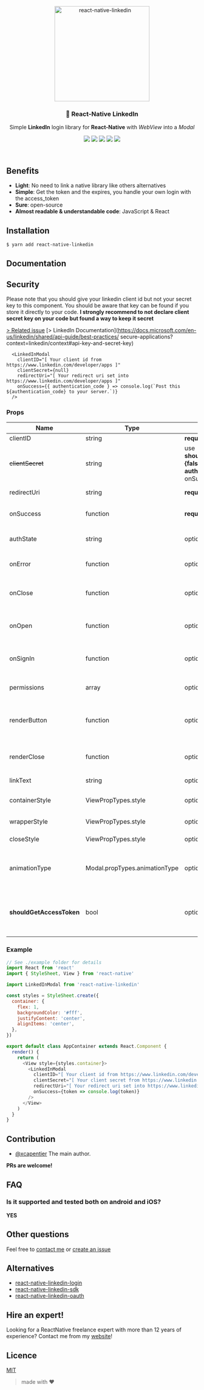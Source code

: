 <p align="center">
    <img alt="react-native-linkedin" src="https://thumbs.gfycat.com/IlliterateSecondDassie-size_restricted.gif" width=250>
</p>

<h3 align="center">
  🔗 React-Native LinkedIn
</h3>
<p align="center">
Simple <strong>LinkedIn</strong> login library for <strong>React-Native</strong> with <i>WebView</i> into a <i>Modal</i>
</p>
<p align="center">
  <a href="#hire-an-expert"><img src="https://img.shields.io/badge/%F0%9F%92%AA-hire%20an%20expert-brightgreen"/></a>
  <a href="https://reactnative.gallery/xcarpentier/linkedin-connect"><img src="https://img.shields.io/badge/reactnative.gallery-%F0%9F%8E%AC-green.svg"></a>
  <a href="https://www.npmjs.com/package/react-native-linkedin"><img src="https://badge.fury.io/js/react-native-linkedin.svg"></a>
  <a href="https://www.npmjs.com/package/react-native-linkedin"><img src="https://img.shields.io/npm/dm/react-native-linkedin.svg?style=flat-square"></a>
  <a href="https://travis-ci.org/xcarpentier/react-native-linkedin"><img src="https://travis-ci.org/xcarpentier/react-native-linkedin.svg?branch=master"></a>
</p>

<br />

## Benefits

- **Light**: No need to link a native library like others alternatives
- **Simple**: Get the token and the expires, you handle your own login with the access_token
- **Sure**: open-source
- **Almost readable & understandable code**: JavaScript & React

## Installation

```bash
$ yarn add react-native-linkedin
```

## Documentation

## Security

Please note that you should give your linkedin client id but not your secret key to this component.
You should be aware that key can be found if you store it directly to your code.
**I strongly recommend to not declare client secret key on your code but found a way to keep it secret**

[> Related issue](https://github.com/xcarpentier/react-native-linkedin/issues/59)
[> LinkedIn Documentation](https://docs.microsoft.com/en-us/linkedin/shared/api-guide/best-practices/
secure-applications?context=linkedin/context#api-key-and-secret-key)

```tsx
  <LinkedInModal
    clientID="[ Your client id from https://www.linkedin.com/developer/apps ]"
    clientSecret={null}
    redirectUri="[ Your redirect uri set into https://www.linkedin.com/developer/apps ]"
    onSuccess={{ authentication_code } => console.log(`Post this ${authentication_code} to your server.`)}
  />
```

### Props

| Name                     | Type                          | Required                                                                              | Default                             | Description                                                                                                                                                                                              |
| ------------------------ | ----------------------------- | ------------------------------------------------------------------------------------- | ----------------------------------- | -------------------------------------------------------------------------------------------------------------------------------------------------------------------------------------------------------- |
| clientID                 | string                        | **required**                                                                          |                                     | [Your client id](https://www.linkedin.com/developer/apps)                                                                                                                                                |
| <s>clientSecret</s>      | string                        | use **shouldGetAccessToken={false}** and read **authorization_code** onSuccess return |                                     | Should not be stored in app [WARNING! Your client secret](https://docs.microsoft.com/en-us/linkedin/shared/api-guide/best-practices/secure-applications?context=linkedin/context#api-key-and-secret-key) |
| redirectUri              | string                        | **required**                                                                          |                                     | [Your redirectUri](https://www.linkedin.com/developer/apps)                                                                                                                                              |
| onSuccess                | function                      | **required**                                                                          |                                     | Function will be call back on success                                                                                                                                                                    |
| authState                | string                        | optional                                                                              | `require('uuid').v4()`              | The state of auth, to be more secure                                                                                                                                                                     |
| onError                  | function                      | optional                                                                              | `console.error(err)`                | Function will be call back on error                                                                                                                                                                      |
| onClose                  | function                      | optional                                                                              |                                     | Function will be call back on close modal                                                                                                                                                                |
| onOpen                   | function                      | optional                                                                              |                                     | Function will be call back on open modal                                                                                                                                                                 |
| onSignIn                 | function                      | optional                                                                              |                                     | Function will be call back when the user sign in                                                                                                                                                         |
| permissions              | array                         | optional                                                                              | `'r_liteprofile', 'r_emailaddress'` | The LinkedIn access token permissions                                                                                                                                                                    |
| renderButton             | function                      | optional                                                                              |                                     | Render function for customize LinkedIn button                                                                                                                                                            |
| renderClose              | function                      | optional                                                                              |                                     | Render function for customize close button                                                                                                                                                               |
| linkText                 | string                        | optional                                                                              | `'Login with LinkedIn'`             | Link label                                                                                                                                                                                               |
| containerStyle           | ViewPropTypes.style           | optional                                                                              |                                     | Customize container style                                                                                                                                                                                |
| wrapperStyle             | ViewPropTypes.style           | optional                                                                              |                                     | Customize wrapper style                                                                                                                                                                                  |
| closeStyle               | ViewPropTypes.style           | optional                                                                              |                                     | Customize close style                                                                                                                                                                                    |
| animationType            | Modal.propTypes.animationType | optional                                                                              | `fade`                              | Customize animationType style: 'none', 'slide' or 'fade'                                                                                                                                                 |
| **shouldGetAccessToken** | bool                          | optional                                                                              | `true`                              | Set to false to receive the 'authorization code' rather then the 'access token'                                                                                                                          |

### Example

```JavaScript
// See ./example folder for details
import React from 'react'
import { StyleSheet, View } from 'react-native'

import LinkedInModal from 'react-native-linkedin'

const styles = StyleSheet.create({
  container: {
    flex: 1,
    backgroundColor: '#fff',
    justifyContent: 'center',
    alignItems: 'center',
  },
})

export default class AppContainer extends React.Component {
  render() {
    return (
      <View style={styles.container}>
        <LinkedInModal
          clientID="[ Your client id from https://www.linkedin.com/developer/apps ]"
          clientSecret="[ Your client secret from https://www.linkedin.com/developer/apps ]"
          redirectUri="[ Your redirect uri set into https://www.linkedin.com/developer/apps ]"
          onSuccess={token => console.log(token)}
        />
      </View>
    )
  }
}
```

## Contribution

- [@xcapentier](mailto:contact@xaviercarpentier.com) The main author.

**PRs are welcome!**

## FAQ

### Is it supported and tested both on android and iOS?

**YES**

## Other questions

Feel free to [contact me](mailto:contact@xaviercarpentier.com) or [create an issue](https://github.com/xcarpentier/react-native-linkedin/issues/new)

## Alternatives

- [react-native-linkedin-login](https://www.npmjs.com/package/react-native-linkedin-login)
- [react-native-linkedin-sdk](https://www.npmjs.com/package/react-native-linkedin-sdk)
- [react-native-linkedin-oauth](https://www.npmjs.com/package/react-native-linkedin-oauth)

## Hire an expert!

Looking for a ReactNative freelance expert with more than 12 years of experience? Contact me from my [website](https://xaviercarpentier.com)!

## Licence

[MIT](https://github.com/xcarpentier/react-native-linkedin/blob/master/LICENSE)

> made with ♥
